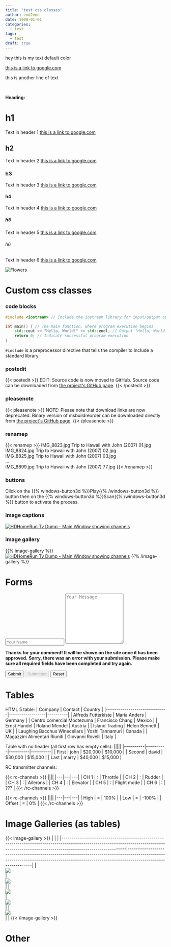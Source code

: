 ```yaml
---
title: 'test css classes'
author: end2end
date: 1900-01-01
categories:
  - test
tags:
  - test
draft: true
---
```


hey this is my text default color

[this is a link to google.com](http://google.com)

this is another line of text

&nbsp;
&nbsp;

**Heading:**

# h1
Text in header 1 [this is a link to google.com](http://google.com)

## h2
Text in header 2 [this is a link to google.com](http://google.com)

### h3
Text in header 3 [this is a link to google.com](http://google.com)

#### h4
Text in header 4 [this is a link to google.com](http://google.com)

##### h5
Text in header 5 [this is a link to google.com](http://google.com)

###### h6
Text in header 6 [this is a link to google.com](http://google.com)

![Flowers](/wp-content/uploads/2015/01/MSBuildReorder-How-to-reorder-a-Visual-Studio-build-log-for-easy-reading.png)

# Custom css classes

### code blocks

```cpp
#include <iostream> // Include the iostream library for input/output operations

int main() { // The main function, where program execution begins
    std::cout << "Hello, World!" << std::endl; // Output "Hello, World!" to the console
    return 0; // Indicate successful program execution
}
```

`#include` is a preprocessor directive that tells the compiler to include a standard library.

### postedit
{{< postedit >}}
  EDIT: Source code is now moved to GitHub. Source code can be downloaded from [the project's GitHub page](http://github.com/end2endzone/msbuildreorder).
{{< /postedit >}}


### pleasenote
{{< pleasenote >}}
  NOTE: Please note that download links are now deprecated. Binary version of msbuildreorder can be downloaded directly from [the project's GitHub page](http://github.com/end2endzone/msbuildreorder/releases).
{{< /pleasenote >}}


### renamep
{{< renamep >}}
  IMG_8823.jpg  Trip to Hawaii with John (2007) 01.jpg</br> IMG_8824.jpg  Trip to Hawaii with John (2007) 02.jpg<br /> IMG_8825.jpg  Trip to Hawaii with John (2007) 03.jpg<br /> ...<br /> IMG_8899.jpg  Trip to Hawaii with John (2007) 77.jpg
{{< /renamep >}}


### buttons
Click on the {{% windows-button3d %}}Play{{% /windows-button3d %}} button then on the {{% windows-button3d %}}Scan{{% /windows-button3d %}} button to activate the process.


### image captions

[![HDHomeRun Tv Dump - Main Window showing channels](https://www.end2endzone.com/wp-content/uploads/2015/02/HDHomeRun-Tv-Dump-Main-Window-showing-channels.png "HDHomeRun Tv Dump - Main Window showing channels")](https://www.end2endzone.com/wp-content/uploads/2015/02/HDHomeRun-Tv-Dump-Main-Window-showing-channels.png)


### image gallery
{{% image-gallery %}}
[![HDHomeRun Tv Dump - Main Window showing channels](https://www.end2endzone.com/wp-content/uploads/2015/02/HDHomeRun-Tv-Dump-Main-Window-showing-channels.png "HDHomeRun Tv Dump - Main Window showing channels")](https://www.end2endzone.com/wp-content/uploads/2015/02/HDHomeRun-Tv-Dump-Main-Window-showing-channels.png)
{{% /image-gallery %}}

# Forms

<form id="comment-form" class="new-comment" method="POST">
  <input required="" name="fields[name]" type="text" placeholder="Your Name">
  <textarea required="" name="fields[body]" placeholder="Your Message" rows="10"></textarea>

  **Thanks for your comment! It will be shown on the site once it has been approved.**
  **Sorry, there was an error with your submission. Please make sure all required fields have been completed and try again.**

  <button type="button" id="comment-form-submit" class="button">Submit</button>
  <button type="button" id="comment-form-submitted" class="hidden button" disabled="">Submitted</button>
  <button type="reset" id="comment-form-reset" class="button">Reset</button>
</form>


# Tables

HTML 5 table:
| Company                      | Contact          | Country  |
|------------------------------|------------------|----------|
| Alfreds Futterkiste          | Maria Anders     | Germany  |
| Centro comercial Moctezuma   | Francisco Chang  | Mexico   |
| Ernst Handel                 | Roland Mendel    | Austria  |
| Island Trading               | Helen Bennett    | UK       |
| Laughing Bacchus Winecellars | Yoshi Tannamuri  | Canada   |
| Magazzini Alimentari Riuniti | Giovanni Rovelli | Italy    |


Table with no header (all first row has empty cells):
|||||
|----------|----------|----------|----------|
| First    | john     | $20,000  | $10,000  |
| Second   | david    | $30,000  | $15,000  |
| Last     | marry    | $40,000  | $15,000  |

RC transmitter channels:

{{< rc-channels >}}
||||
|---|---|---|
| CH 1 | : | Throttle |
| CH 2 | : | Rudder |
| CH 3 | : | Ailerons |
| CH 4 | : | Elevator |
| CH 5 | : | Flight mode |
| CH 6 | : | ??? |
{{< /rc-channels >}}

{{< rc-channels >}}
||||
|---|---|---|
| High | = | 100% |
| Low | = | -100% |
| Offset | = | 0% |
{{< /rc-channels >}}


# Image Galleries (as tables)

{{< image-gallery >}}
| <!-- -->                                                                                                                                                                                  | <!-- -->                                                                                                                                                                                  |
|-------------------------------------------------------------------------------------------------------------------------------------------------------------------------------------------|-------------------------------------------------------------------------------------------------------------------------------------------------------------------------------------------|
| [<br /> ![](/wp-content/uploads/2015/08/IMG_2446_e2ez-672x448.jpg)<br /> ](https://www.flickr.com/photos/154618444@N05/37538053182/in/album-72157686816329321/) | [<br /> ![](/wp-content/uploads/2015/08/IMG_2488_e2ez-672x448.jpg)<br /> ](https://www.flickr.com/photos/154618444@N05/37538049222/in/album-72157686816329321/) |
| [<br /> ![](/wp-content/uploads/2015/08/IMG_2526_e2ez-672x448.jpg)<br /> ](https://www.flickr.com/photos/154618444@N05/37538046922/in/album-72157686816329321/) | [<br /> ![](/wp-content/uploads/2015/08/IMG_2549_e2ez-672x448.jpg)<br /> ](https://www.flickr.com/photos/154618444@N05/36900405873/in/album-72157686816329321/) |
| [<br /> ![](/wp-content/uploads/2015/08/IMG_2567_e2ez-672x448.jpg)<br /> ](https://www.flickr.com/photos/154618444@N05/37538045602/in/album-72157686816329321/) |                                                                                                                                                                                           |
{{< /image-gallery >}}


# Other
